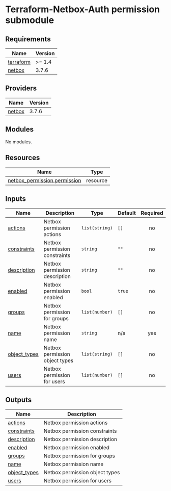 # Terraform-Netbox-Auth permission submodule

## Requirements

| Name | Version |
|------|---------|
| <a name="requirement_terraform"></a> [terraform](#requirement\_terraform) | >= 1.4 |
| <a name="requirement_netbox"></a> [netbox](#requirement\_netbox) | 3.7.6 |

## Providers

| Name | Version |
|------|---------|
| <a name="provider_netbox"></a> [netbox](#provider\_netbox) | 3.7.6 |

## Modules

No modules.

## Resources

| Name | Type |
|------|------|
| [netbox_permission.permission](https://registry.terraform.io/providers/e-breuninger/netbox/3.7.6/docs/resources/permission) | resource |

## Inputs

| Name | Description | Type | Default | Required |
|------|-------------|------|---------|:--------:|
| <a name="input_actions"></a> [actions](#input\_actions) | Netbox permission actions | `list(string)` | `[]` | no |
| <a name="input_constraints"></a> [constraints](#input\_constraints) | Netbox permission constraints | `string` | `""` | no |
| <a name="input_description"></a> [description](#input\_description) | Netbox permission description | `string` | `""` | no |
| <a name="input_enabled"></a> [enabled](#input\_enabled) | Netbox permission enabled | `bool` | `true` | no |
| <a name="input_groups"></a> [groups](#input\_groups) | Netbox permission for groups | `list(number)` | `[]` | no |
| <a name="input_name"></a> [name](#input\_name) | Netbox permission name | `string` | n/a | yes |
| <a name="input_object_types"></a> [object\_types](#input\_object\_types) | Netbox permission object types | `list(string)` | `[]` | no |
| <a name="input_users"></a> [users](#input\_users) | Netbox permission for users | `list(number)` | `[]` | no |

## Outputs

| Name | Description |
|------|-------------|
| <a name="output_actions"></a> [actions](#output\_actions) | Netbox permission actions |
| <a name="output_constraints"></a> [constraints](#output\_constraints) | Netbox permission constraints |
| <a name="output_description"></a> [description](#output\_description) | Netbox permission description |
| <a name="output_enabled"></a> [enabled](#output\_enabled) | Netbox permission enabled |
| <a name="output_groups"></a> [groups](#output\_groups) | Netbox permission for groups |
| <a name="output_name"></a> [name](#output\_name) | Netbox permission name |
| <a name="output_object_types"></a> [object\_types](#output\_object\_types) | Netbox permission object types |
| <a name="output_users"></a> [users](#output\_users) | Netbox permission for users |
<!-- END_TF_DOCS -->